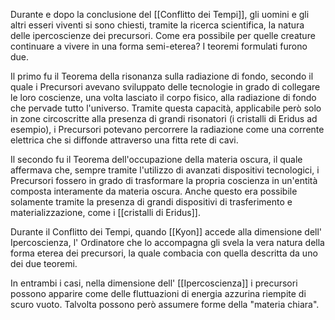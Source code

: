 Durante e dopo la conclusione del [[Conflitto dei Tempi]], gli uomini e gli altri esseri viventi si sono chiesti, tramite la ricerca scientifica, la natura delle ipercoscienze dei precursori. Come era possibile per quelle creature continuare a vivere in una forma semi-eterea? I teoremi formulati furono due.

Il primo fu il Teorema della risonanza sulla radiazione di fondo, secondo il quale i Precursori avevano sviluppato delle tecnologie in grado di collegare le loro coscienze, una volta lasciato il corpo fisico, alla radiazione di fondo che pervade tutto l'universo. Tramite questa capacità, applicabile però solo in zone circoscritte alla presenza di grandi risonatori (i cristalli di Eridus ad esempio), i Precursori potevano percorrere la radiazione come una corrente elettrica che si diffonde attraverso una fitta rete di cavi.

Il secondo fu il Teorema dell'occupazione della materia oscura, il quale affermava che, sempre tramite l'utilizzo di avanzati dispositivi tecnologici, i Precursori fossero in grado di trasformare la propria coscienza in un'entità composta interamente da materia oscura. Anche questo era possibile solamente tramite la presenza di grandi dispositivi di trasferimento e materializzazione, come i [[cristalli di Eridus]]. 

Durante il Conflitto dei Tempi, quando [[Kyon]] accede alla dimensione dell' Ipercoscienza, l' Ordinatore che lo accompagna gli svela la vera natura della forma eterea dei precursori, la quale combacia con quella descritta da uno dei due teoremi.

In entrambi i casi, nella dimensione dell' [[Ipercoscienza]] i precursori possono apparire come delle fluttuazioni di energia azzurina riempite di scuro vuoto. Talvolta possono però assumere forme della "materia chiara".